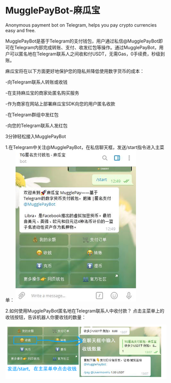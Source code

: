 # MugglePayBot-麻瓜宝
Anonymous payment bot on Telegram, helps you pay crypto currencies easy and free.

MugglePayBot是基于Telegram的支付钱包，用户通过私信@MugglePayBot即可在Telegram内部完成转账、支付、收发红包等操作。通过MugglePayBot，用户可以匿名地在Telegram联系人之间收和付USDT，无需Gas，0手续费，秒级到账。

麻瓜宝将在以下方面更好地保护您的隐私并降低使用数字货币的成本：

-向Telegram联系人转账或收钱

-在支持麻瓜宝的商家处匿名购买服务

-作为商家在网站上部署麻瓜宝SDK向您的用户匿名收款

-在Telegram群组中发红包

-向您的Telegram联系人发红包

3分钟轻松接入MugglePayBot

1.在Telegram中关注@MugglePayBot，在私信聊天框，发送/start指令进入主菜单：
![ad](https://github.com/MugglePay/MugglePayBot---Telegram-Payment-Bot/blob/master/Images/photo_start.jpg)

2.如何使用MugglePayBot匿名地在Telegram联系人中收付款？
点击主菜单上的收钱按钮，告诉机器人你要收钱的数量：

![ad](https://github.com/MugglePay/MugglePayBot---Telegram-Payment-Bot/blob/master/Images/photo_receive.png)
